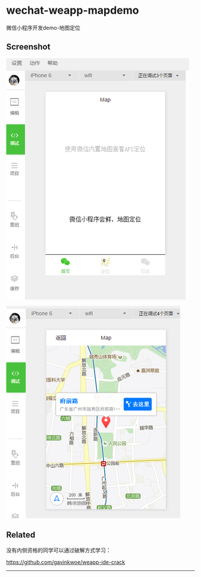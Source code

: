# wechat-weapp-mapdemo

微信小程序开发demo-地图定位


## Screenshot


![](./image/screenshot1.png)

![](./image/screenshot2.png)


## Related

没有内侧资格的同学可以通过破解方式学习：

https://github.com/gavinkwoe/weapp-ide-crack

---

